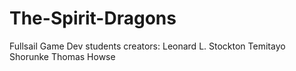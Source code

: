 # The-Spirit-Dragons
Fullsail Game Dev students
creators:
Leonard L. Stockton
Temitayo Shorunke
Thomas Howse
